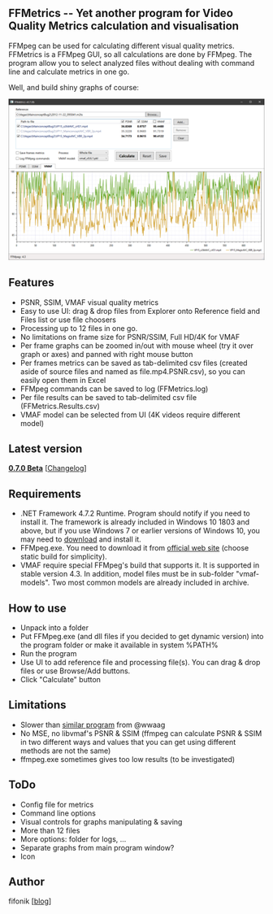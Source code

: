 ## FFMetrics -- Yet another program for Video Quality Metrics calculation and visualisation

FFMpeg can be used for calculating different visual quality metrics. FFMetrics is a FFMpeg GUI, so all calculations are done by FFMpeg.
The program allow you to select analyzed files without dealing with command line and calculate metrics in one go.

Well, and build shiny graphs of course:

<p align="center"><img src="screenshots/screenshot.png" width="1282"/></p>



## Features
- PSNR, SSIM, VMAF visual quality metrics
- Easy to use UI: drag & drop files from Explorer onto Reference field and Files list or use file choosers
- Processing up to 12 files in one go.
- No limitations on frame size for PSNR/SSIM, Full HD/4K for VMAF
- Per frame graphs can be zoomed in/out with mouse wheel (try it over graph or axes) and panned with right mouse button
- Per frames metrics can be saved as tab-delimited csv files (created aside of source files and named as file.mp4.PSNR.csv), so you can easily open them in Excel
- FFMpeg commands can be saved to log (FFMetrics.log)
- Per file results can be saved to tab-delimited csv file (FFMetrics.Results.csv)
- VMAF model can be selected from UI (4K videos require different model)



## Latest version
**[0.7.0 Beta](releases/FFMetrics.0.7.0b.zip)** [[Changelog](releases/README.md)]



## Requirements
- .NET Framework 4.7.2 Runtime. Program should notify if you need to install it.
  The framework is already included in Windows 10 1803 and above, but if you use Windows 7 or earlier versions of Windows 10, you may need to [download](https://dotnet.microsoft.com/download/dotnet-framework/net472) and install it.
- FFMpeg.exe. You need to download it from [official web site](http://ffmpeg.org/download.html) (choose static build for simplicity).
- VMAF require special FFMpeg's build that supports it. It is supported in stable version 4.3.
  In addition, model files must be in sub-folder "vmaf-models". Two most common models are already included in archive.



## How to use
- Unpack into a folder
- Put FFMpeg.exe (and dll files if you decided to get dynamic version) into the program folder or make it available in system %PATH%
- Run the program
- Use UI to add reference file and processing file(s). You can drag & drop files or use Browse/Add buttons.
- Click "Calculate" button



## Limitations
- Slower than [similar program](https://tools4vegas.com/render-quality-metrics-ffmpeg/) from @wwaag
- No MSE, no libvmaf's PSNR & SSIM (ffmpeg can calculate PSNR & SSIM in two different ways and values that you can get using different methods are not the same)
- ffmpeg.exe sometimes gives too low results (to be investigated)



## ToDo
- Config file for metrics
- Command line options
- Visual controls for graphs manipulating & saving
- More than 12 files
- More options: folder for logs, ...
- Separate graphs from main program window?
- Icon



## Author
fifonik [[blog](http://fifonik.com/blog/)]
